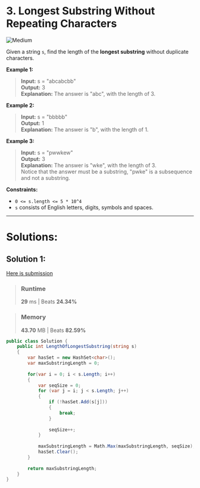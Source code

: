 ﻿# 3. Longest Substring Without Repeating Characters

![Medium](https://img.shields.io/badge/-Medium-ffb800?style=flat)

Given a string `s`, find the length of the **longest substring** without duplicate characters.

**Example 1:**

> **Input:** s = "abcabcbb" \
> **Output:** 3 \
> **Explanation:** The answer is "abc", with the length of 3.

**Example 2:**

> **Input:** s = "bbbbb" \
> **Output:** 1 \
> **Explanation:** The answer is "b", with the length of 1.

**Example 3:**

> **Input:** s = "pwwkew" \
> **Output:** 3 \
> **Explanation:** The answer is "wke", with the length of 3. \
> Notice that the answer must be a substring, "pwke" is a subsequence and not a substring.

**Constraints:**

* `0 <= s.length <= 5 * 10^4`
* `s` consists of English letters, digits, symbols and spaces.

---

# Solutions:
## Solution 1:
[Here is submission](https://leetcode.com/problems/longest-substring-without-repeating-characters/submissions/1749256964)
> ### Runtime
> **29** ms | Beats **24.34%**

> ### Memory
> **43.70** MB | Beats **82.59%**
```csharp
public class Solution {
    public int LengthOfLongestSubstring(string s)
    {
        var hasSet = new HashSet<char>();
        var maxSubstringLength = 0;
        
        for(var i = 0; i < s.Length; i++)
        {
            var seqSize = 0;
            for (var j = i; j < s.Length; j++)
            {
                if (!hasSet.Add(s[j]))
                {
                    break;
                }
                
                seqSize++;
            }
            
            maxSubstringLength = Math.Max(maxSubstringLength, seqSize);
            hasSet.Clear();
        }
        
        return maxSubstringLength;
    }
}
```